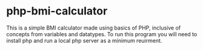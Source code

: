 # php-bmi-calculator
This is a  simple BMI calculator made using basics of PHP, inclusive of concepts from variables and datatypes.
To run this program you will need to install php and run a local php server as a minimum reuirment.
